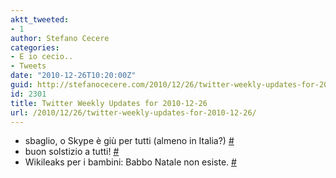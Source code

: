 ```yaml
---
aktt_tweeted:
- 1
author: Stefano Cecere
categories:
- E io cecio..
- Tweets
date: "2010-12-26T10:20:00Z"
guid: http://stefanocecere.com/2010/12/26/twitter-weekly-updates-for-2010-12-26/
id: 2301
title: Twitter Weekly Updates for 2010-12-26
url: /2010/12/26/twitter-weekly-updates-for-2010-12-26/
---
```


<ul class="aktt_tweet_digest">
  <li>
    sbaglio, o Skype è giù per tutti (almeno in Italia?) <a href="http://twitter.com/StefanoCecere/statuses/17630789868978176" class="aktt_tweet_time">#</a>
  </li>
  <li>
    buon solstizio a tutti! <a href="http://twitter.com/StefanoCecere/statuses/17255338533195776" class="aktt_tweet_time">#</a>
  </li>
  <li>
    Wikileaks per i bambini: Babbo Natale non esiste. <a href="http://twitter.com/StefanoCecere/statuses/16483974796804096" class="aktt_tweet_time">#</a>
  </li>
</ul>